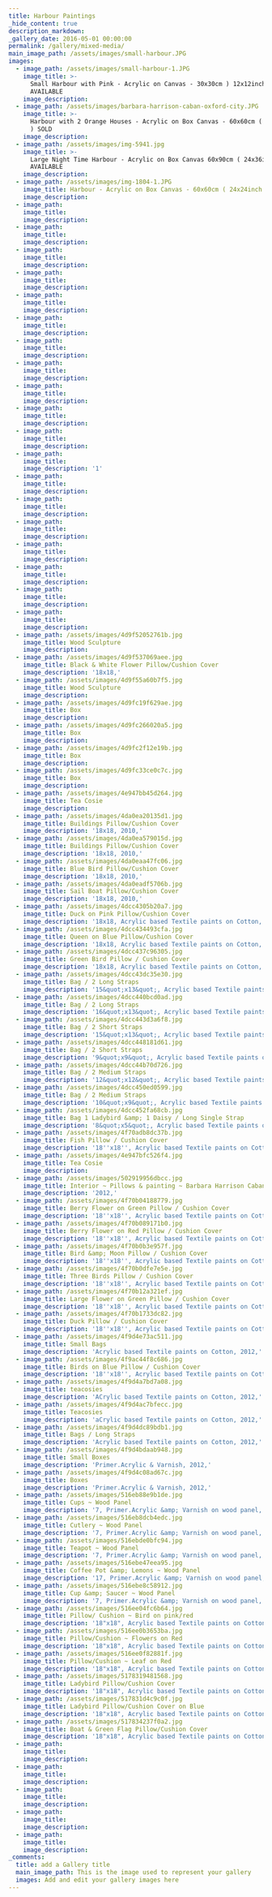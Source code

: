```yaml
---
title: Harbour Paintings
_hide_content: true
description_markdown:
_gallery_date: 2016-05-01 00:00:00
permalink: /gallery/mixed-media/
main_image_path: /assets/images/small-harbour.JPG
images:
  - image_path: /assets/images/small-harbour-1.JPG
    image_title: >-
      Small Harbour with Pink - Acrylic on Canvas - 30x30cm ) 12x12inch )
      AVAILABLE
    image_description:
  - image_path: /assets/images/barbara-harrison-caban-oxford-city.JPG
    image_title: >-
      Harbour with 2 Orange Houses - Acrylic on Box Canvas - 60x60cm ( 24x24inch
      ) SOLD
    image_description:
  - image_path: /assets/images/img-5941.jpg
    image_title: >-
      Large Night Time Harbour - Acrylic on Box Canvas 60x90cm ( 24x36inch ) -
      AVAILABLE
    image_description:
  - image_path: /assets/images/img-1804-1.JPG
    image_title: Harbour - Acrylic on Box Canvas - 60x60cm ( 24x24inch ) SOLD
    image_description:
  - image_path:
    image_title:
    image_description:
  - image_path:
    image_title:
    image_description:
  - image_path:
    image_title:
    image_description:
  - image_path:
    image_title:
    image_description:
  - image_path:
    image_title:
    image_description:
  - image_path:
    image_title:
    image_description:
  - image_path:
    image_title:
    image_description:
  - image_path:
    image_title:
    image_description:
  - image_path:
    image_title:
    image_description:
  - image_path:
    image_title:
    image_description:
  - image_path:
    image_title:
    image_description:
  - image_path:
    image_title:
    image_description: '1'
  - image_path:
    image_title:
    image_description:
  - image_path:
    image_title:
    image_description:
  - image_path:
    image_title:
    image_description:
  - image_path:
    image_title:
    image_description:
  - image_path:
    image_title:
    image_description:
  - image_path:
    image_title:
    image_description:
  - image_path:
    image_title:
    image_description:
  - image_path: /assets/images/4d9f52052761b.jpg
    image_title: Wood Sculpture
    image_description:
  - image_path: /assets/images/4d9f537069aee.jpg
    image_title: Black & White Flower Pillow/Cushion Cover
    image_description: '18x18,'
  - image_path: /assets/images/4d9f55a60b7f5.jpg
    image_title: Wood Sculpture
    image_description:
  - image_path: /assets/images/4d9fc19f629ae.jpg
    image_title: Box
    image_description:
  - image_path: /assets/images/4d9fc266020a5.jpg
    image_title: Box
    image_description:
  - image_path: /assets/images/4d9fc2f12e19b.jpg
    image_title: Box
    image_description:
  - image_path: /assets/images/4d9fc33ce0c7c.jpg
    image_title: Box
    image_description:
  - image_path: /assets/images/4e947bb45d264.jpg
    image_title: Tea Cosie
    image_description:
  - image_path: /assets/images/4da0ea20135d1.jpg
    image_title: Buildings Pillow/Cushion Cover
    image_description: '18x18, 2010,'
  - image_path: /assets/images/4da0ea579015d.jpg
    image_title: Buildings Pillow/Cushion Cover
    image_description: '18x18, 2010,'
  - image_path: /assets/images/4da0eaa47fc06.jpg
    image_title: Blue Bird Pillow/Cushion Cover
    image_description: '18x18, 2010,'
  - image_path: /assets/images/4da0eadf5706b.jpg
    image_title: Sail Boat Pillow/Cushion Cover
    image_description: '18x18, 2010,'
  - image_path: /assets/images/4dcc4305b20a7.jpg
    image_title: Duck on Pink Pillow/Cushion Cover
    image_description: '18x18, Acrylic based Textile paints on Cotton, 2011,'
  - image_path: /assets/images/4dcc434493cfa.jpg
    image_title: Queen on Blue Pillow/Cushion Cover
    image_description: '18x18, Acrylic based Textile paints on Cotton, 2011,'
  - image_path: /assets/images/4dcc437c96305.jpg
    image_title: Green Bird Pillow / Cushion Cover
    image_description: '18x18, Acrylic based Textile paints on Cotton, 2011,'
  - image_path: /assets/images/4dcc43dc35e30.jpg
    image_title: Bag / 2 Long Straps
    image_description: '15&quot;x13&quot;, Acrylic based Textile paints on Cotton, 2011,'
  - image_path: /assets/images/4dcc440bcd0ad.jpg
    image_title: Bag / 2 Long Straps
    image_description: '16&quot;x13&quot;, Acrylic based Textile paints on Cotton, 2011,'
  - image_path: /assets/images/4dcc443d3a6f8.jpg
    image_title: Bag / 2 Short Straps
    image_description: '15&quot;x13&quot;, Acrylic based Textile paints on Cotton, 2011,'
  - image_path: /assets/images/4dcc448181d61.jpg
    image_title: Bag / 2 Short Straps
    image_description: '9&quot;x9&quot;, Acrylic based Textile paints on Cotton, 2011,'
  - image_path: /assets/images/4dcc44b70d726.jpg
    image_title: Bag / 2 Medium Straps
    image_description: '12&quot;x12&quot;, Acrylic based Textile paints on Cotton, 2011,'
  - image_path: /assets/images/4dcc450ed0599.jpg
    image_title: Bag / 2 Medium Straps
    image_description: '10&quot;x9&quot;, Acrylic based Textile paints on Cotton, 2011,'
  - image_path: /assets/images/4dcc452fa68cb.jpg
    image_title: Bag 1 Ladybird &amp; 1 Daisy / Long Single Strap
    image_description: '8&quot;x5&quot;, Acrylic based Textile paints on Cotton, 2011,'
  - image_path: /assets/images/4f70adb8dc37b.jpg
    image_title: Fish Pillow / Cushion Cover
    image_description: '18''x18'', Acrylic based Textile paints on Cotton, 2012,'
  - image_path: /assets/images/4e947bfc526f4.jpg
    image_title: Tea Cosie
    image_description:
  - image_path: /assets/images/502919956dbcc.jpg
    image_title: Interior ~ Pillows & painting ~ Barbara Harrison Caban
    image_description: '2012,'
  - image_path: /assets/images/4f70b04188779.jpg
    image_title: Berry Flower on Green Pillow / Cushion Cover
    image_description: '18''x18'', Acrylic based Textile paints on Cotton, 2012, SOLD'
  - image_path: /assets/images/4f70b089171b0.jpg
    image_title: Berry Flower on Red Pillow / Cushion Cover
    image_description: '18''x18'', Acrylic based Textile paints on Cotton, 2012,'
  - image_path: /assets/images/4f70b0b3e957f.jpg
    image_title: Bird &amp; Moon Pillow / Cushion Cover
    image_description: '18''x18'', Acrylic based Textile paints on Cotton, 2012,'
  - image_path: /assets/images/4f70b0dfe7e5e.jpg
    image_title: Three Birds Pillow / Cushion Cover
    image_description: '18''x18'', Acrylic based Textile paints on Cotton, 2012, SOLD'
  - image_path: /assets/images/4f70b12a321ef.jpg
    image_title: Large Flower on Green Pillow / Cushion Cover
    image_description: '18''x18'', Acrylic based Textile paints on Cotton, 2012,'
  - image_path: /assets/images/4f70b1733dc82.jpg
    image_title: Duck Pillow / Cushion Cover
    image_description: '18''x18'', Acrylic based Textile paints on Cotton, 2012,'
  - image_path: /assets/images/4f9d4e73ac511.jpg
    image_title: Small Bags
    image_description: 'Acrylic based Textile paints on Cotton, 2012,'
  - image_path: /assets/images/4f9ac44f8c686.jpg
    image_title: Birds on Blue Pillow / Cushion Cover
    image_description: '18''x18'', Acrylic based Textile paints on Cotton, 2012, SOLD'
  - image_path: /assets/images/4f9d4a7bd7a08.jpg
    image_title: teacosies
    image_description: 'ACrylic based Textile paints on Cotton, 2012,'
  - image_path: /assets/images/4f9d4ac7bfecc.jpg
    image_title: Teacosies
    image_description: 'aCrylic based Textile paints on Cotton, 2012,'
  - image_path: /assets/images/4f9d4dc89bdb1.jpg
    image_title: Bags / Long Straps
    image_description: 'Acrylic based Textile paints on Cotton, 2012,'
  - image_path: /assets/images/4f9d4bdaab948.jpg
    image_title: Small Boxes
    image_description: 'Primer.Acrylic & Varnish, 2012,'
  - image_path: /assets/images/4f9d4c08ad67c.jpg
    image_title: Boxes
    image_description: 'Primer.Acrylic & Varnish, 2012,'
  - image_path: /assets/images/516eb88e9b1de.jpg
    image_title: Cups ~ Wood Panel
    image_description: '7, Primer.Acrylic &amp; Varnish on wood panel, 2013,'
  - image_path: /assets/images/516eb8dcb4edc.jpg
    image_title: Cutlery ~ Wood Panel
    image_description: '7, Primer.Acrylic &amp; Varnish on wood panel, 2013,'
  - image_path: /assets/images/516ebde0bfc94.jpg
    image_title: Teapot ~ Wood Panel
    image_description: '7, Primer.Acrylic &amp; Varnish on wood panel, 2013,'
  - image_path: /assets/images/516ebe47eea95.jpg
    image_title: Coffee Pot &amp; Lemons ~ Wood Panel
    image_description: '17, Primer.Acrylic &amp; Varnish on wood panel, 2013,'
  - image_path: /assets/images/516ebe8c58912.jpg
    image_title: Cup &amp; Saucer ~ Wood Panel
    image_description: '7, Primer.Acrylic &amp; Varnish on wood panel, 2013,'
  - image_path: /assets/images/516ee04fc6b64.jpg
    image_title: Pillow/ Cushion ~ Bird on pink/red
    image_description: '18"x18", Acrylic based Textile paints on Cotton, 2013,'
  - image_path: /assets/images/516ee0b3653ba.jpg
    image_title: Pillow/Cushion ~ Flowers on Red
    image_description: '18"x18", Acrylic based Textile paints on Cotton, 2013,'
  - image_path: /assets/images/516ee0f82881f.jpg
    image_title: Pillow/Cushion ~ Leaf on Red
    image_description: '18"x18", Acrylic based Textile paints on Cotton, 2013,'
  - image_path: /assets/images/5178319481568.jpg
    image_title: Ladybird Pillow/Cushion Cover
    image_description: '18"x18", Acrylic based Textile paints on Cotton'
  - image_path: /assets/images/517831d4c9c0f.jpg
    image_title: Ladybird Pillow/Cushion Cover on Blue
    image_description: '18"x18", Acrylic based Textile paints on Cotton'
  - image_path: /assets/images/517834237f0a2.jpg
    image_title: Boat & Green Flag Pillow/Cushion Cover
    image_description: '18"x18", Acrylic based Textile paints on Cotton'
  - image_path:
    image_title:
    image_description:
  - image_path:
    image_title:
    image_description:
  - image_path:
    image_title:
    image_description:
  - image_path:
    image_title:
    image_description:
  - image_path:
    image_title:
    image_description:
_comments:
  title: add a Gallery title
  main_image_path: This is the image used to represent your gallery
  images: Add and edit your gallery images here
---
```



